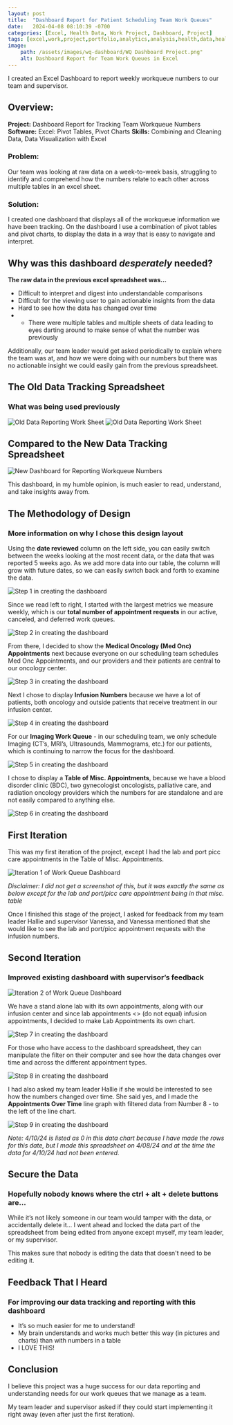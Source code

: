 ```yaml
---
layout: post
title:  "Dashboard Report for Patient Scheduling Team Work Queues"
date:   2024-04-08 08:10:39 -0700
categories: [Excel, Health Data, Work Project, Dashboard, Project]
tags: [excel,work,project,portfolio,analytics,analysis,health,data,healthcare,exploritory,evaluation,insights,self-directed] #always lowercase for tag names
image: 
    path: /assets/images/wq-dashboard/WQ Dashboard Project.png"
    alt: Dashboard Report for Team Work Queues in Excel
--- 
```


I created an Excel Dashboard to report weekly workqueue numbers to our team and supervisor. 

## Overview: 
**Project:** Dashboard Report for Tracking Team Workqueue Numbers  
**Software:** Excel: Pivot Tables, Pivot Charts
**Skills:** Combining and Cleaning Data, Data Visualization with Excel 

### Problem: 
Our team was looking at raw data on a week-to-week basis, struggling to identify and comprehend how the numbers relate to each other across multiple tables in an excel sheet. 

### Solution: 
I created one dashboard that displays all of the workqueue information we have been tracking. On the dashboard I use a combination of pivot tables and pivot charts, to display the data in a way that is easy to navigate and interpret. 

## Why was this dashboard *desperately* needed? 

**The raw data in the previous excel spreadsheet was...**
- Difficult to interpret and digest into understandable comparisons 
- Difficult for the viewing user to gain actionable insights from the data
- Hard to see how the data has changed over time 
- - There were multiple tables and multiple sheets of data leading to eyes darting around to make sense of what the number was previously 

<p>
Additionally, our team leader would get asked periodically to explain where the team was at, and how we were doing with our numbers but there was no actionable insight we could easily gain from the previous spreadsheet. 
</p>


## The Old Data Tracking Spreadsheet 
### What was being used previously 

<img src="/assets/images/wq-dashboard/Old-DataReporting-WQ-Spreadsheet-01.png" alt="Old Data Reporting Work Sheet" class="">

<img src="/assets/images/wq-dashboard/Old-DataReporting-WQ-Spreadsheet-02.png" alt="Old Data Reporting Work Sheet" class="">

## Compared to the New Data Tracking Spreadsheet 

<img src="/assets/images/wq-dashboard/WQ-Dashboard-2-Iteration.png" alt="New Dashboard for Reporting Workqueue Numbers" class="">

This dashboard, in my humble opinion, is much easier to read, understand, and take insights away from. 

## The Methodology of Design 
### More information on why I chose this design layout

Using the **date reviewed** column on the left side, you can easily switch between the weeks looking at the most recent data, or the data that was reported 5 weeks ago. As we add more data into our table, the column will grow with future dates, so we can easily switch back and forth to examine the data.

<img src="/assets/images/wq-dashboard/01-WQ.png" alt="Step 1 in creating the dashboard" class="">


Since we read left to right, I started with the largest metrics we measure weekly, which is our **total number of appointment requests** in our active, canceled, and deferred work queues. 

<img src="/assets/images/wq-dashboard/02-WQ.png" alt="Step 2 in creating the dashboard" class="">

From there, I decided to show the **Medical Oncology (Med Onc) Appointments** next because everyone on our scheduling team schedules Med Onc Appointments, and our providers and their patients are central to our oncology center. 

<img src="/assets/images/wq-dashboard/03-WQ.png" alt="Step 3 in creating the dashboard" class="">

Next I chose to display **Infusion Numbers** because we have a lot of patients, both oncology and outside patients that receive treatment in our infusion center. 

<img src="/assets/images/wq-dashboard/04-WQ.png" alt="Step 4 in creating the dashboard" class="">

For our **Imaging Work Queue** - in our scheduling team, we only schedule Imaging (CT’s, MRI’s, Ultrasounds, Mammograms, etc.) for our patients, which is continuing to narrow the focus for the dashboard. 

<img src="/assets/images/wq-dashboard/05-WQ.png" alt="Step 5 in creating the dashboard" class="">

I chose to display a **Table of Misc. Appointments**, because we have a blood disorder clinic (BDC), two gynecologist oncologists, palliative care, and radiation oncology providers which the numbers for are standalone and are not easily compared to anything else. 

<img src="/assets/images/wq-dashboard/06-WQ.png" alt="Step 6 in creating the dashboard" class="">

## First Iteration

This was my first iteration of the project, except I had the lab and port picc care appointments in the Table of Misc. Appointments. 

<img src="/assets/images/wq-dashboard/WQ-Dashboard-1-Iteration.png" alt="Iteration 1 of Work Queue Dashboard" class="">

<p>
<i>Disclaimer: I did not get a screenshot of this, but it was exactly the same as below except for the lab and port/picc care appointment being in that misc. table </i>
</p>
<p>
Once I finished this stage of the project, I asked for feedback from my team leader Hallie and supervisor Vanessa, and Vanessa mentioned that she would like to see the lab and port/picc appointment requests with the infusion numbers. 
</p>

## Second Iteration 
### Improved existing dashboard with supervisor’s feedback

<img src="/assets/images/wq-dashboard/WQ-Dashboard-2-Iteration.png" alt="Iteration 2 of Work Queue Dashboard" class="">

<p>
We have a stand alone lab with its own appointments, along with our infusion center and since lab appointments <> (do not equal) infusion appointments, I decided to make Lab Appointments its own chart. 
</p>

<img src="/assets/images/wq-dashboard/07-WQ.png" alt="Step 7 in creating the dashboard" class="">

<p>
For those who have access to the dashboard spreadsheet, they can manipulate the filter on their computer and see how the data changes over time and across the different appointment types. 
</p> 

<img src="/assets/images/wq-dashboard/08-WQ.png" alt="Step 8 in creating the dashboard" class="">

<p>
I had also asked my team leader Hallie if she would be interested to see how the numbers changed over time. She said yes, and I made the <b>Appointments Over Time</b> line graph with filtered data from Number 8 - to the left of the line chart. 
</p>

<img src="/assets/images/wq-dashboard/09-WQ.png" alt="Step 9 in creating the dashboard" class="">

<p>
<i>Note: 4/10/24 is listed as 0 in this data chart because I have made the rows for this date, but I made this spreadsheet on 4/08/24 and at the time the data for 4/10/24 had not been entered. </i>
</p>

## Secure the Data 
### Hopefully nobody knows where the ctrl + alt + delete buttons are… 

<p>
While it’s not likely someone in our team would tamper with the data, or accidentally delete it… I went ahead and locked the data part of the spreadsheet from being edited from anyone except myself, my team leader, or my supervisor. 
</p>

<p> 
This makes sure that nobody is editing the data that doesn't need to be editing it. 
</p>

## Feedback That I Heard 
### For improving our data tracking and reporting with this dashboard 

- It’s so much easier for me to understand! 
- My brain understands and works much better this way (in pictures and charts) than with numbers in a table 
- I LOVE THIS! 

## Conclusion 
<p>
I believe this project was a huge success for our data reporting and understanding needs for our work queues that we manage as a team. 
</p>

<p>
My team leader and supervisor asked if they could start implementing it right away (even after just the first iteration). 
</p> 
